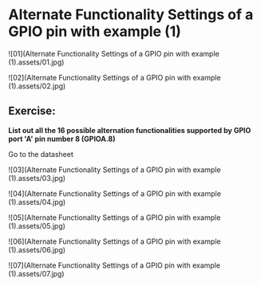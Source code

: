 # Alternate Functionality Settings of a GPIO pin with example (1)



![01](Alternate Functionality Settings of a GPIO pin with example (1).assets/01.jpg)

![02](Alternate Functionality Settings of a GPIO pin with example (1).assets/02.jpg)

## Exercise:

**List out all the 16 possible alternation functionalities supported by GPIO port 'A' pin number 8 (GPIOA.8)**

Go to the datasheet

![03](Alternate Functionality Settings of a GPIO pin with example (1).assets/03.jpg)

![04](Alternate Functionality Settings of a GPIO pin with example (1).assets/04.jpg)

![05](Alternate Functionality Settings of a GPIO pin with example (1).assets/05.jpg)

![06](Alternate Functionality Settings of a GPIO pin with example (1).assets/06.jpg)

![07](Alternate Functionality Settings of a GPIO pin with example (1).assets/07.jpg)